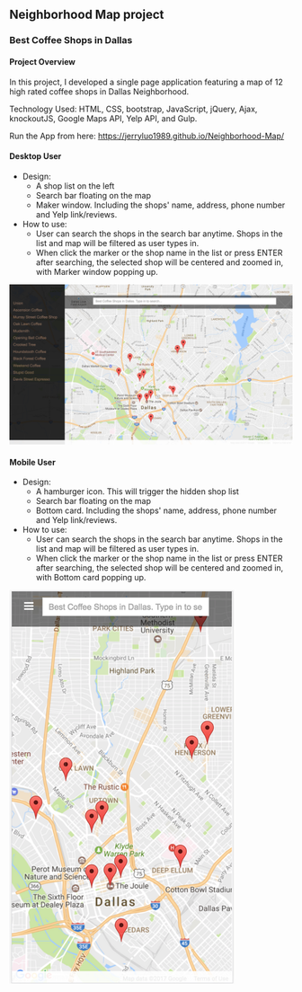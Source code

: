 ## Neighborhood Map project
### Best Coffee Shops in Dallas
#### Project Overview
In this project, I developed a single page application featuring a map of 12 high rated coffee shops in Dallas Neighborhood.

Technology Used: HTML, CSS, bootstrap, JavaScript, jQuery, Ajax, knockoutJS, Google Maps API, Yelp API, and Gulp.

Run the App from here: https://jerryluo1989.github.io/Neighborhood-Map/

#### Desktop User
- Design:
  * A shop list on the left
  * Search bar floating on the map
  * Maker window. Including the shops' name, address, phone number and Yelp link/reviews.
- How to use:
  * User can search the shops in the search bar anytime. Shops in the list and map will be filtered as user types in.
  * When click the marker or the shop name in the list or press ENTER after searching, the selected shop will be centered and zoomed in, with Marker window popping up.

![alt text](screenshots/Desktop.png "Description goes here")

#### Mobile User
- Design:
  * A hamburger icon. This will trigger the hidden shop list
  * Search bar floating on the map
  * Bottom card. Including the shops' name, address, phone number and Yelp link/reviews.
- How to use:
  * User can search the shops in the search bar anytime. Shops in the list and map will be filtered as user types in.
  * When click the marker or the shop name in the list or press ENTER after searching, the selected shop will be centered and zoomed in, with Bottom card popping up.

![alt text](screenshots/mobile.png "Description goes here")
